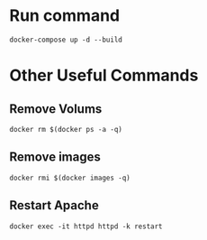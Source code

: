 # Run command 
`docker-compose up -d --build`

# Other Useful Commands

## Remove Volums
`docker rm $(docker ps -a -q)`

## Remove images
`docker rmi $(docker images -q)`

## Restart Apache
`docker exec -it httpd httpd -k restart`